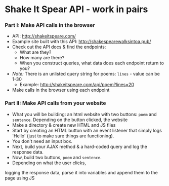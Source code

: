 # Shake It Spear API - work in pairs

### Part I: Make API calls in the browser
- API: http://shakeitspeare.com/
- Example site built with this API: http://shakespearewalksintoa.pub/
- Check out the API docs & find the endpoints:
  - What are they?
  - How many are there?
  - When you construct queries, what data does each endpoint return to you?
- *Note:* There is an unlisted query string for poems: `lines` - value can be 1-30
  - Example: http://shakeitspeare.com/api/poem?lines=20
- Make calls in the browser using each endpoint

### Part II: Make API calls from your website
- What you will be building: an html website with two buttons: `poem` and `sentence`. Depending on the button clicked, the website 
- Make a directory & create new HTML and JS files
- Start by creating an HTML button with an event listener that simply logs 'Hello' (just to make sure things are functioning).
- You don't need an input box.
- Next, build your AJAX method & a hard-coded query and log the response data.
- Now, build two buttons, `poem` and `sentence`.
- Depending on what the user clicks,


logging the response data, parse it into variables and append them to the page using JS
